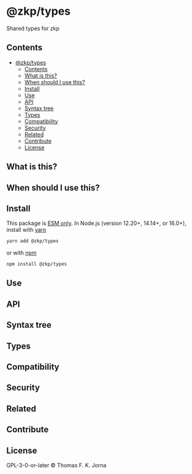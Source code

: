 # @zkp/types

Shared types for zkp

## Contents

- [@zkp/types](#@zkp/types)
  - [Contents](#contents)
  - [What is this?](#what-is-this)
  - [When should I use this?](#when-should-i-use-this)
  - [Install](#install)
  - [Use](#use)
  - [API](#api)
  - [Syntax tree](#syntax-tree)
  - [Types](#types)
  - [Compatibility](#compatibility)
  - [Security](#security)
  - [Related](#related)
  - [Contribute](#contribute)
  - [License](#license)

## What is this?

## When should I use this?

## Install

This package is [ESM only](https://gist.github.com/sindresorhus/a39789f98801d908bbc7ff3ecc99d99c). In Node.js (version 12.20+, 14.14+, or 16.0+), install with [yarn](https://classic.yarnpkg.com/en/docs/cli/add)

```sh
yarn add @zkp/types
```

or with [npm](https://docs.npmjs.com/cli/install)

```sh
npm install @zkp/types
```

## Use

## API

## Syntax tree

## Types

## Compatibility

## Security

## Related

## Contribute

## License

GPL-3-0-or-later © Thomas F. K. Jorna

[unified]: https://unifiedjs.com
[unifiedgh]: https://github.com/unifiedjs/unified
[xast-from-xml]: https://github.com/syntax-tree/xast-util-from-xml
[rehype]: https://github.com/rehypejs/rehype
[rejour]: https://github.com/journaloftrialanderror/jote/tree/main/libs/rejour
[rejour-parse]: https://github.com/journaloftrialanderror/jote/tree/main/libs/rejour/rejour-parse
[rejour-stringify]: https://github.com/journaloftrialanderror/jote/tree/main/libs/rejour/rejour-stringify
[rejour-move-abstract]: https://github.com/journaloftrialanderror/jote/tree/main/libs/rejour/rejour-move-abstract
[rejour-meta]: https://github.com/journaloftrialanderror/jote/tree/main/libs/rejour/rejour-meta
[rejour-relatex]: https://github.com/journaloftrialanderror/jote/tree/main/libs/rejour/rejour-relatex
[relatex]: https://github.com/journaloftrialanderror/jote/tree/main/libs/relatex
[relatex-parse]: https://github.com/journaloftrialanderror/jote/tree/main/libs/relatex/relatex-parse
[jast]: https://github.com/journaloftrialanderror/jote/tree/main/libs/rejour/jast
[jast-util-to-texast]: https://github.com/journaloftrialanderror/jote/tree/main/libs/rejour/jast-util-to-texast
[jastscript]: https://github.com/journaloftrialanderror/jote/tree/main/libs/rejour/jastscript
[texast]: https://github.com/journaloftrialanderror/jote/tree/main/libs/relatex/texast
[texast-util-to-latex]: https://github.com/journaloftrialanderror/jote/tree/main/libs/relatex/texast-util-to-latex
[hast]: https://github.com/syntax-tree/hast
[xast]: https://github.com/syntax-tree/xast
[mdast]: https://github.com/syntax-tree/mdast
[mdast-markdown]: https://github.com/syntax-tree/mdast-util-to-markdown
[latex-utensils]: https://github.com/tamuratak/latex-utensils
[latexjs]: https://github.com/latexjs/latexjs
[reoff]: https://github.com/journaloftrialanderror/jote/tree/main/libs/reoff
[reoff-parse]: https://github.com/journaloftrialanderror/jote/tree/main/libs/reoff/reoff-parse
[reoff-rejour]: https://github.com/journaloftrialanderror/jote/tree/main/libs/reoff/reoff-rejour
[ooxast]: https://github.com/journaloftrialanderror/jote/tree/main/libs/ooxast/ooxast
[ooxast]: https://github.com/journaloftrialanderror/jote/tree/main/libs/ooxast/ooxast-util-to-jast
[@zkp/types]: https://github.com/journaloftrialanderror/jote/tree/main/libs/@zkp/types
